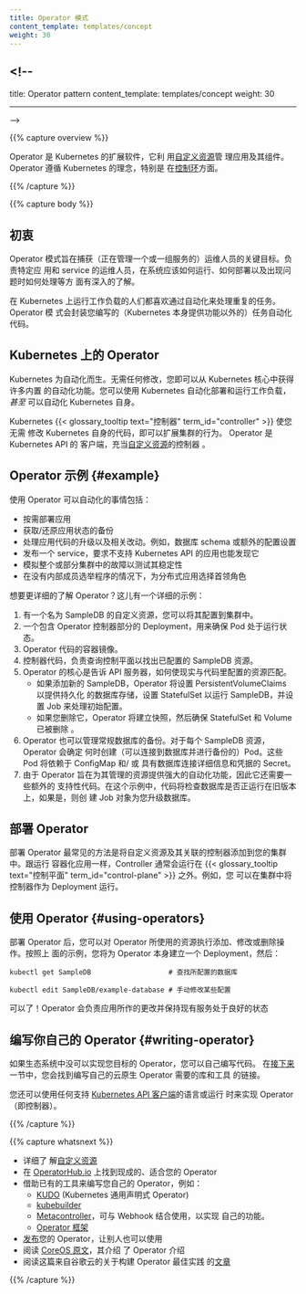 ```yaml
---
title: Operator 模式
content_template: templates/concept
weight: 30
---
```


## <!--

title: Operator pattern content_template: templates/concept weight: 30

---

-->

{{% capture overview %}}

<!--
Operators are software extensions to Kubernetes that make use of [custom
resources](/docs/concepts/extend-kubernetes/api-extension/custom-resources/)
to manage applications and their components. Operators follow
Kubernetes principles, notably the [control loop](/docs/concepts/#kubernetes-control-plane).
-->

Operator 是 Kubernetes 的扩展软件，它利
用[自定义资源](/docs/concepts/extend-kubernetes/api-extension/custom-resources/)管
理应用及其组件。 Operator 遵循 Kubernetes 的理念，特别是
在[控制环](/docs/concepts/#kubernetes-control-plane)方面。

{{% /capture %}}

{{% capture body %}}

<!--
## Motivation

The Operator pattern aims to capture the key aim of a human operator who
is managing a service or set of services. Human operators who look after
specific applications and services have deep knowledge of how the system
ought to behave, how to deploy it, and how to react if there are problems.

People who run workloads on Kubernetes often like to use automation to take
care of repeatable tasks. The Operator pattern captures how you can write
code to automate a task beyond what Kubernetes itself provides.
-->

## 初衷

Operator 模式旨在捕获（正在管理一个或一组服务的）运维人员的关键目标。负责特定应
用和 service 的运维人员，在系统应该如何运行、如何部署以及出现问题时如何处理等方
面有深入的了解。

在 Kubernetes 上运行工作负载的人们都喜欢通过自动化来处理重复的任务。Operator 模
式会封装您编写的（Kubernetes 本身提供功能以外的）任务自动化代码。

<!--
## Operators in Kubernetes

Kubernetes is designed for automation. Out of the box, you get lots of
built-in automation from the core of Kubernetes. You can use Kubernetes
to automate deploying and running workloads, *and* you can automate how
Kubernetes does that.

Kubernetes' {{< glossary_tooltip text="controllers" term_id="controller" >}}
concept lets you extend the cluster's behaviour without modifying the code
of Kubernetes itself.
Operators are clients of the Kubernetes API that act as controllers for
a [Custom Resource](/docs/concepts/api-extension/custom-resources/).
-->

## Kubernetes 上的 Operator

Kubernetes 为自动化而生。无需任何修改，您即可以从 Kubernetes 核心中获得许多内置
的自动化功能。您可以使用 Kubernetes 自动化部署和运行工作负载， _甚至_ 可以自动化
Kubernetes 自身。

Kubernetes {{< glossary_tooltip text="控制器" term_id="controller" >}} 使您无需
修改 Kubernetes 自身的代码，即可以扩展集群的行为。 Operator 是 Kubernetes API 的
客户端，充当[自定义资源](/docs/concepts/api-extension/custom-resources/)的控制器
。

<!--
## An example Operator {#example}

Some of the things that you can use an operator to automate include:

* deploying an application on demand
* taking and restoring backups of that application's state
* handling upgrades of the application code alongside related changes such
  as database schemas or extra configuration settings
* publishing a Service to applications that don't support Kubernetes APIs to
  discover them
* simulating failure in all or part of your cluster to test its resilience
* choosing a leader for a distributed application without an internal
  member election process
-->

## Operator 示例 {#example}

使用 Operator 可以自动化的事情包括：

- 按需部署应用
- 获取/还原应用状态的备份
- 处理应用代码的升级以及相关改动。例如，数据库 schema 或额外的配置设置
- 发布一个 service，要求不支持 Kubernetes API 的应用也能发现它
- 模拟整个或部分集群中的故障以测试其稳定性
- 在没有内部成员选举程序的情况下，为分布式应用选择首领角色

<!--
What might an Operator look like in more detail? Here's an example in more
detail:

1. A custom resource named SampleDB, that you can configure into the cluster.
2. A Deployment that makes sure a Pod is running that contains the
   controller part of the operator.
3. A container image of the operator code.
4. Controller code that queries the control plane to find out what SampleDB
   resources are configured.
5. The core of the Operator is code to tell the API server how to make
   reality match the configured resources.
   * If you add a new SampleDB, the operator sets up PersistentVolumeClaims
     to provide durable database storage, a StatefulSet to run SampleDB and
     a Job to handle initial configuration.
   * If you delete it, the Operator takes a snapshot, then makes sure that
     the StatefulSet and Volumes are also removed.
6. The operator also manages regular database backups. For each SampleDB
   resource, the operator determines when to create a Pod that can connect
   to the database and take backups. These Pods would rely on a ConfigMap
   and / or a Secret that has database connection details and credentials.
7. Because the Operator aims to provide robust automation for the resource
   it manages, there would be additional supporting code. For this example,
   code checks to see if the database is running an old version and, if so,
   creates Job objects that upgrade it for you.
-->

想要更详细的了解 Operator？这儿有一个详细的示例：

1. 有一个名为 SampleDB 的自定义资源，您可以将其配置到集群中。
2. 一个包含 Operator 控制器部分的 Deployment，用来确保 Pod 处于运行状态。
3. Operator 代码的容器镜像。
4. 控制器代码，负责查询控制平面以找出已配置的 SampleDB 资源。
5. Operator 的核心是告诉 API 服务器，如何使现实与代码里配置的资源匹配。
   - 如果添加新的 SampleDB，Operator 将设置 PersistentVolumeClaims 以提供持久化
     的数据库存储，设置 StatefulSet 以运行 SampleDB，并设置 Job 来处理初始配置。
   - 如果您删除它，Operator 将建立快照，然后确保 StatefulSet 和 Volume 已被删除
     。
6. Operator 也可以管理常规数据库的备份。对于每个 SampleDB 资源，Operator 会确定
   何时创建（可以连接到数据库并进行备份的）Pod。这些 Pod 将依赖于 ConfigMap 和/
   或 具有数据库连接详细信息和凭据的 Secret。
7. 由于 Operator 旨在为其管理的资源提供强大的自动化功能，因此它还需要一些额外的
   支持性代码。在这个示例中，代码将检查数据库是否正运行在旧版本上，如果是，则创
   建 Job 对象为您升级数据库。

<!--
## Deploying Operators

The most common way to deploy an Operator is to add the
Custom Resource Definition and its associated Controller to your cluster.
The Controller will normally run outside of the
{{< glossary_tooltip text="control plane" term_id="control-plane" >}},
much as you would run any containerized application.
For example, you can run the controller in your cluster as a Deployment.
-->

## 部署 Operator

部署 Operator 最常见的方法是将自定义资源及其关联的控制器添加到您的集群中。跟运行
容器化应用一样，Controller 通常会运行在
{{< glossary_tooltip text="控制平面" term_id="control-plane" >}} 之外。例如，您
可以在集群中将控制器作为 Deployment 运行。

<!--
## Using an Operator {#using-operators}

Once you have an Operator deployed, you'd use it by adding, modifying or
deleting the kind of resource that the Operator uses. Following the above
example, you would set up a Deployment for the Operator itself, and then:

```shell
kubectl get SampleDB                   # find configured databases

kubectl edit SampleDB/example-database # manually change some settings
```
-->

## 使用 Operator {#using-operators}

部署 Operator 后，您可以对 Operator 所使用的资源执行添加、修改或删除操作。按照上
面的示例，您将为 Operator 本身建立一个 Deployment，然后：

```shell
kubectl get SampleDB                   # 查找所配置的数据库

kubectl edit SampleDB/example-database # 手动修改某些配置
```

<!--
&hellip;and that's it! The Operator will take care of applying the changes as well as keeping the existing service in good shape.

## Writing your own Operator {#writing-operator}
-->

可以了！Operator 会负责应用所作的更改并保持现有服务处于良好的状态

## 编写你自己的 Operator {#writing-operator}

<!--
If there isn't an Operator in the ecosystem that implements the behavior you
want, you can code your own. In [What's next](#what-s-next) you'll find a few
links to libraries and tools you can use to write your own cloud native
Operator.

You also implement an Operator (that is, a Controller) using any language / runtime
that can act as a [client for the Kubernetes API](/docs/reference/using-api/client-libraries/).
-->

如果生态系统中没可以实现您目标的 Operator，您可以自己编写代码。
在[接下来](#what-s-next)一节中，您会找到编写自己的云原生 Operator 需要的库和工具
的链接。

您还可以使用任何支持
[Kubernetes API 客户端](/docs/reference/using-api/client-libraries/)的语言或运行
时来实现 Operator（即控制器）。

{{% /capture %}}

{{% capture whatsnext %}}

<!--
* Learn more about [Custom Resources](/docs/concepts/extend-kubernetes/api-extension/custom-resources/)
* Find ready-made operators on [OperatorHub.io](https://operatorhub.io/) to suit your use case
* Use existing tools to write your own operator, eg:
  * using [KUDO](https://kudo.dev/) (Kubernetes Universal Declarative Operator)
  * using [kubebuilder](https://book.kubebuilder.io/)
  * using [Metacontroller](https://metacontroller.app/) along with WebHooks that
    you implement yourself
  * using the [Operator Framework](https://github.com/operator-framework/getting-started)
* [Publish](https://operatorhub.io/) your operator for other people to use
* Read [CoreOS' original article](https://coreos.com/blog/introducing-operators.html) that introduced the Operator pattern
* Read an [article](https://cloud.google.com/blog/products/containers-kubernetes/best-practices-for-building-kubernetes-operators-and-stateful-apps) from Google Cloud about best practices for building Operators
-->

- 详细了
  解[自定义资源](/docs/concepts/extend-kubernetes/api-extension/custom-resources/)
- 在 [OperatorHub.io](https://operatorhub.io/) 上找到现成的、适合您的 Operator
- 借助已有的工具来编写您自己的 Operator，例如：
  - [KUDO](https://kudo.dev/) (Kubernetes 通用声明式 Operator)
  - [kubebuilder](https://book.kubebuilder.io/)
  - [Metacontroller](https://metacontroller.app/)，可与 Webhook 结合使用，以实现
    自己的功能。
  - [Operator 框架](https://github.com/operator-framework/getting-started)
- [发布](https://operatorhub.io/)您的 Operator，让别人也可以使用
- 阅读 [CoreOS 原文](https://coreos.com/blog/introducing-operators.html)，其介绍
  了 Operator 介绍
- 阅读这篇来自谷歌云的关于构建 Operator 最佳实践
  的[文章](https://cloud.google.com/blog/products/containers-kubernetes/best-practices-for-building-kubernetes-operators-and-stateful-apps)

{{% /capture %}}
